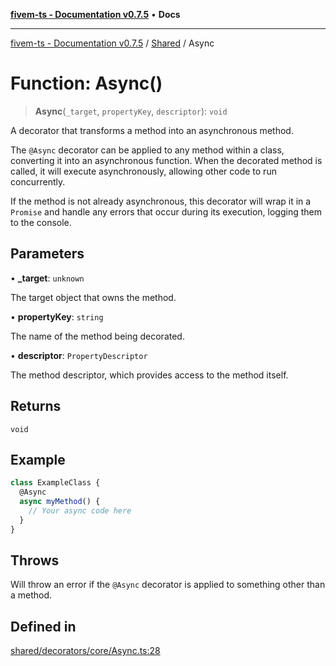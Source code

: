 [**fivem-ts - Documentation v0.7.5**](../../../README.md) • **Docs**

***

[fivem-ts - Documentation v0.7.5](../../../README.md) / [Shared](../README.md) / Async

# Function: Async()

> **Async**(`_target`, `propertyKey`, `descriptor`): `void`

A decorator that transforms a method into an asynchronous method.

The `@Async` decorator can be applied to any method within a class, converting it into an
asynchronous function. When the decorated method is called, it will execute asynchronously,
allowing other code to run concurrently.

If the method is not already asynchronous, this decorator will wrap it in a `Promise` and
handle any errors that occur during its execution, logging them to the console.

## Parameters

• **\_target**: `unknown`

The target object that owns the method.

• **propertyKey**: `string`

The name of the method being decorated.

• **descriptor**: `PropertyDescriptor`

The method descriptor, which provides access to the method itself.

## Returns

`void`

## Example

```ts
class ExampleClass {
  @Async
  async myMethod() {
    // Your async code here
  }
}
```

## Throws

Will throw an error if the `@Async` decorator is applied to something other than a method.

## Defined in

[shared/decorators/core/Async.ts:28](https://github.com/Purpose-Dev/fivem-ts/blob/main/src/shared/decorators/core/Async.ts#L28)

